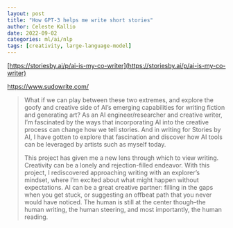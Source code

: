 ```yaml
---
layout: post
title: "How GPT-3 helps me write short stories"
author: Celeste Kallio
date: 2022-09-02
categories: ml/ai/nlp
tags: [creativity, large-language-model]
---
```


[https://storiesby.ai/p/ai-is-my-co-writer](https://storiesby.ai/p/ai-is-my-co-writer)

https://www.sudowrite.com/

> What if we can play between these two extremes, and explore the goofy and creative side of AI’s emerging capabilities for writing fiction and generating art? As an AI engineer/researcher and creative writer, I’m fascinated by the ways that incorporating AI into the creative process can change how we tell stories. And in writing for Stories by AI, I have gotten to explore that fascination and discover how AI tools can be leveraged by artists such as myself today.
>
> This project has given me a new lens through which to view writing. Creativity can be a lonely and rejection-filled endeavor. With this project, I rediscovered approaching writing with an explorer’s mindset, where I’m excited about what might happen without expectations. AI can be a great creative partner: filling in the gaps when you get stuck, or suggesting an offbeat path that you never would have noticed. The human is still at the center though–the human writing, the human steering, and most importantly, the human reading.
